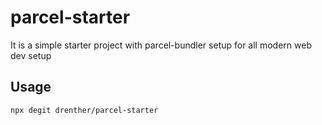 # parcel-starter

It is a simple starter project with parcel-bundler setup for all modern web dev setup

## Usage

```
npx degit drenther/parcel-starter
```
